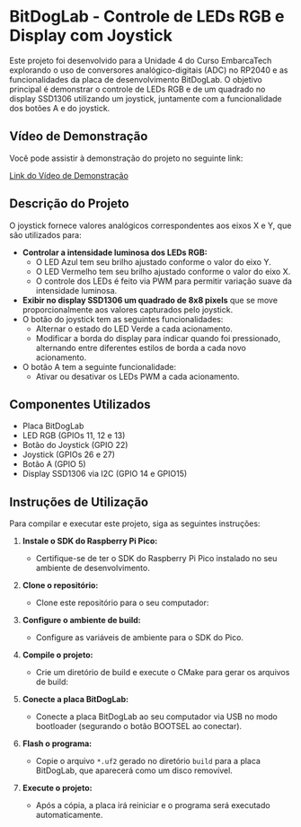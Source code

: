 # BitDogLab - Controle de LEDs RGB e Display com Joystick

Este projeto foi desenvolvido para a Unidade 4 do Curso EmbarcaTech explorando o uso de conversores analógico-digitais (ADC) no RP2040 e as funcionalidades da placa de desenvolvimento BitDogLab. O objetivo principal é demonstrar o controle de LEDs RGB e de um quadrado no display SSD1306 utilizando um joystick, juntamente com a funcionalidade dos botões A e do joystick.

## Vídeo de Demonstração

Você pode assistir à demonstração do projeto no seguinte link:

[Link do Vídeo de Demonstração](https://drive.google.com/file/d/1tWw8ersNzSI5uDFYuPic-j0S8sQ2Fisn/view?usp=drive_link)

## Descrição do Projeto

O joystick fornece valores analógicos correspondentes aos eixos X e Y, que são utilizados para:

*   **Controlar a intensidade luminosa dos LEDs RGB:**
    *   O LED Azul tem seu brilho ajustado conforme o valor do eixo Y.
    *   O LED Vermelho tem seu brilho ajustado conforme o valor do eixo X.
    *   O controle dos LEDs é feito via PWM para permitir variação suave da intensidade luminosa.
*   **Exibir no display SSD1306 um quadrado de 8x8 pixels** que se move proporcionalmente aos valores capturados pelo joystick.
*   O botão do joystick tem as seguintes funcionalidades:
    *   Alternar o estado do LED Verde a cada acionamento.
    *   Modificar a borda do display para indicar quando foi pressionado, alternando entre diferentes estilos de borda a cada novo acionamento.
*   O botão A tem a seguinte funcionalidade:
    *   Ativar ou desativar os LEDs PWM a cada acionamento.

## Componentes Utilizados

*   Placa BitDogLab
*   LED RGB (GPIOs 11, 12 e 13)
*   Botão do Joystick (GPIO 22)
*   Joystick (GPIOs 26 e 27)
*   Botão A (GPIO 5)
*   Display SSD1306 via I2C (GPIO 14 e GPIO15)

## Instruções de Utilização

Para compilar e executar este projeto, siga as seguintes instruções:

1.  **Instale o SDK do Raspberry Pi Pico:**
    *   Certifique-se de ter o SDK do Raspberry Pi Pico instalado no seu ambiente de desenvolvimento. 

2.  **Clone o repositório:**
    *   Clone este repositório para o seu computador:
      
3.  **Configure o ambiente de build:**
    *   Configure as variáveis de ambiente para o SDK do Pico.

4.  **Compile o projeto:**
    *   Crie um diretório de build e execute o CMake para gerar os arquivos de build:

5.  **Conecte a placa BitDogLab:**
    *   Conecte a placa BitDogLab ao seu computador via USB no modo bootloader (segurando o botão BOOTSEL ao conectar).

6.  **Flash o programa:**
    *   Copie o arquivo `*.uf2` gerado no diretório `build` para a placa BitDogLab, que aparecerá como um disco removível.

7.  **Execute o projeto:**
    *   Após a cópia, a placa irá reiniciar e o programa será executado automaticamente.
